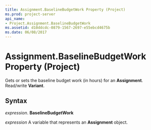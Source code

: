 ```yaml
---
title: Assignment.BaselineBudgetWork Property (Project)
ms.prod: project-server
api_name:
- Project.Assignment.BaselineBudgetWork
ms.assetid: d10ddcdc-0879-1567-2697-e55ebcd4675b
ms.date: 06/08/2017
---
```



# Assignment.BaselineBudgetWork Property (Project)

Gets or sets the baseline budget work (in hours) for an **Assignment**. Read/write **Variant**.


## Syntax

 _expression_. **BaselineBudgetWork**

 _expression_ A variable that represents an **Assignment** object.


